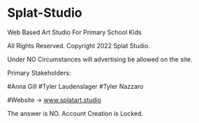 # Splat-Studio
Web Based Art Studio For Primary School Kids

All Rights Reserved. Copyright 2022 Splat Studio.

Under NO Circumstances will advertising be allowed
on the site.

Primary Stakeholders:

#Anna Gill
#Tyler Laudenslager
#Tyler Nazzaro

#Website -> www.splatart.studio

The answer is NO. Account Creation is Locked.
